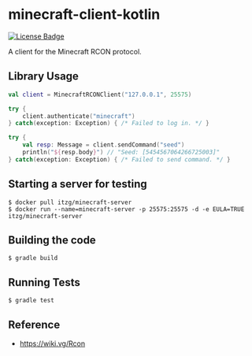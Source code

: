 # minecraft-client-kotlin

[![License Badge]][License]

A client for the Minecraft RCON protocol.

## Library Usage

```kotlin
val client = MinecraftRCONClient("127.0.0.1", 25575)

try {
    client.authenticate("minecraft")
} catch(exception: Exception) { /* Failed to log in. */ }

try {
    val resp: Message = client.sendCommand("seed")
    println("${resp.body}") // "Seed: [5454567064266725003]"
} catch(exception: Exception) { /* Failed to send command. */ }
```

## Starting a server for testing

```
$ docker pull itzg/minecraft-server
$ docker run --name=minecraft-server -p 25575:25575 -d -e EULA=TRUE itzg/minecraft-server
```

## Building the code

```
$ gradle build
```

## Running Tests

```
$ gradle test
```

## Reference

- https://wiki.vg/Rcon

[License]: https://www.gnu.org/licenses/gpl-3.0
[License Badge]: https://img.shields.io/badge/License-GPLv3-blue.svg